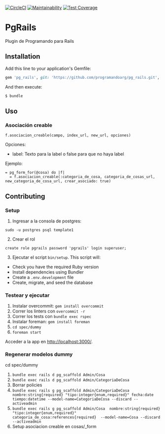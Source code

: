 [![CircleCI](https://circleci.com/gh/programandoarg/pg_rails.svg?style=shield)](https://circleci.com/gh/programandoarg/pg_rails)
[![Maintainability](https://api.codeclimate.com/v1/badges/2a3081a26ca2ab9feac6/maintainability)](https://codeclimate.com/github/programandoarg/pg_rails/maintainability)
[![Test Coverage](https://api.codeclimate.com/v1/badges/2a3081a26ca2ab9feac6/test_coverage)](https://codeclimate.com/github/programandoarg/pg_rails/test_coverage)
# PgRails
Plugin de Programando para Rails

## Installation
Add this line to your application's Gemfile:

```ruby
gem 'pg_rails', git: 'https://github.com/programandoarg/pg_rails.git', ref: '<commit hash>'
```

And then execute:
```bash
$ bundle
```
## Uso

### Asociación creable

```
f.asociacion_creable(campo, index_url, new_url, opciones)
```

Opciones:
- label: Texto para la label o false para que no haya label

Ejemplo:
```
= pg_form_for(@cosa) do |f|
  = f.asociacion_creable(:categoria_de_cosa, categoria_de_cosas_url, new_categoria_de_cosa_url, crear_asociado: true)
```

## Contributing

### Setup

1. Ingresar a la consola de postgres:
```
sudo -u postgres psql template1
```
2. Crear el rol
```
create role pgrails password 'pgrails' login superuser;
```

3. Ejecutar el script `bin/setup`. This script will:

* Check you have the required Ruby version
* Install dependencies using Bundler
* Create a `.env.development` file
* Create, migrate, and seed the database

### Testear y ejecutar

1. Instalar overcommit: `gem install overcommit`
2. Correr los linters con `overcommit -r`
3. Correr los tests con `bundle exec rspec`
4. Instalar foreman: `gem install foreman`
5. `cd spec/dummy`
6. `foreman start`

Acceder a la app en <http://localhost:3000/>.

### Regenerar modelos dummy

  cd spec/dummy

1. `bundle exec rails d pg_scaffold Admin/Cosa`
2. `bundle exec rails d pg_scaffold Admin/CategoriaDeCosa`
3. Borrar policies
4. `bundle exec rails g pg_scaffold Admin/CategoriaDeCosa nombre:string{required} "tipo:integer{enum,required}" fecha:date tiempo:datetime --model-name=CategoriaDeCosa --discard --activeadmin`
5. `bundle exec rails g pg_scaffold Admin/Cosa  nombre:string{required} "tipo:integer{enum,required}" categoria_de_cosa:references{required}  --model-name=Cosa --discard --activeadmin`
6. Setup asociacion creable en cosas/_form
